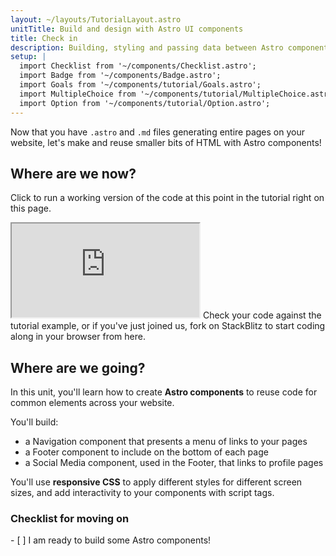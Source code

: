 ```yaml
---
layout: ~/layouts/TutorialLayout.astro
unitTitle: Build and design with Astro UI components
title: Check in
description: Building, styling and passing data between Astro components. 
setup: |
  import Checklist from '~/components/Checklist.astro';
  import Badge from '~/components/Badge.astro';
  import Goals from '~/components/tutorial/Goals.astro';
  import MultipleChoice from '~/components/tutorial/MultipleChoice.astro';
  import Option from '~/components/tutorial/Option.astro';
---
```

Now that you have `.astro` and `.md` files generating entire pages on your website, let's make and reuse smaller bits of HTML with Astro components!

## Where are we now?

Click to run a working version of the code at this point in the tutorial right on this page.

 <iframe src="https://stackblitz.com/edit/astro-tutorial-2?ctl=1&embed=1&file=src/pages/index.astro"></iframe>
 Check your code against the tutorial example, or if you've just joined us, fork on StackBlitz to start coding along in your browser from here.

## Where are we going?

In this unit, you'll learn how to create **Astro components** to reuse code for common elements across your website. 

You'll build:
- a Navigation component that presents a menu of links to your pages 
- a Footer component to include on the bottom of each page
- a Social Media component, used in the Footer, that links to profile pages

You'll use **responsive CSS** to apply different styles for different screen sizes, and add interactivity to your components with script tags.

### Checklist for moving on

<Checklist key="components">
- [ ] I am ready to build some Astro components!
</Checklist>

